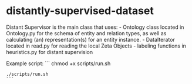 # distantly-supervised-dataset

Distant Supervisor is the main class that uses:
    - Ontology class located in Ontology.py for the schema of entity and relation types,
      as well as calculating (an) representation(s) for an entity instance.
    - DataIterator located in read.py for reading the local Zeta Objects
    - labeling functions in heuristics.py for distant supervision

Example script:
    ```
    chmod +x scripts/run.sh
    
    ./scripts/run.sh
    ```

